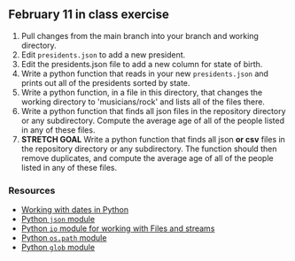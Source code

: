 ## February 11 in class exercise

1. Pull changes from the main branch into your branch and working directory.
2. Edit `presidents.json` to add a new president.
3. Edit the presidents.json file to add a new column for state of birth.
4. Write a python function that reads in your new `presidents.json` and prints out all of the presidents sorted by state.
5. Write a python function, in a file in this directory, that changes the working directory to 'musicians/rock' and lists all of the files there.
6. Write a python function that finds all json files in the repository directory or any subdirectory. Compute the average age of all of the people listed in any of these files.
7. **STRETCH GOAL** Write a python function that finds all json **or csv** files in the repository directory or any subdirectory. The function should then remove duplicates, and compute the average age of all of the people listed in any of these files.

### Resources

- [Working with dates in Python](https://docs.python.org/3/library/datetime.html)
- [Python `json` module](https://docs.python.org/3/library/json.html)
- [Python `io` module for working with Files and streams](https://docs.python.org/3/library/io.html)
- [Python `os.path` module](https://docs.python.org/3/library/os.path.html)
- [Python `glob` module](https://docs.python.org/3/library/glob.html)
